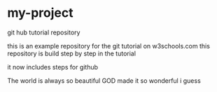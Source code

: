 # my-project
git hub tutorial repository

this is an example repository for the git tutorial on w3schools.com
this repository is build step by step in the tutorial

it now includes steps for github

The world is always so beautiful
GOD made it so wonderful i guess
